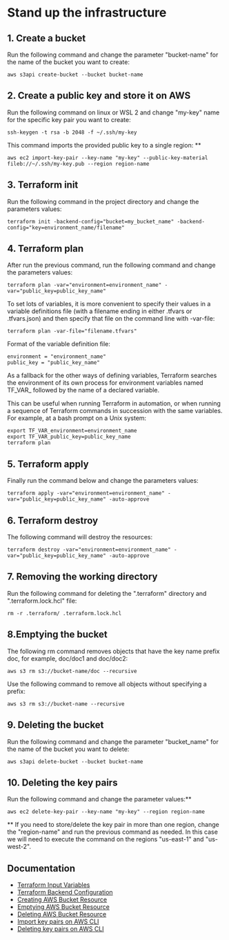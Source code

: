 # Stand up the infrastructure

## 1. Create a bucket

Run the following command and change the parameter "bucket-name" for the name of the bucket you want to create:

    aws s3api create-bucket --bucket bucket-name 
 
## 2. Create a public key and store it on AWS 

Run the following command on linux or WSL 2 and change "my-key" name for the specific key pair you want to create:

    ssh-keygen -t rsa -b 2048 -f ~/.ssh/my-key 

This command imports the provided public key to a single region: **

    aws ec2 import-key-pair --key-name "my-key" --public-key-material fileb://~/.ssh/my-key.pub --region region-name 

## 3. Terraform init

Run the following command in the project directory and change the parameters values:

    terraform init -backend-config="bucket=my_bucket_name" -backend-config="key=environment_name/filename" 

## 4. Terraform plan

After run the previous command, run the following command and change the parameters values:

    terraform plan -var="environment=environment_name" -var="public_key=public_key_name" 

To set lots of variables, it is more convenient to specify their values in a variable definitions file (with a filename ending in either .tfvars or .tfvars.json) and then specify that file on the command line with -var-file:

    terraform plan -var-file="filename.tfvars" 

Format of the variable definition file: 

    environment = "environment_name"
    public_key = "public_key_name"

As a fallback for the other ways of defining variables, Terraform searches the environment of its own process for environment variables named TF_VAR_ followed by the name of a declared variable.

This can be useful when running Terraform in automation, or when running a sequence of Terraform commands in succession with the same variables. For example, at a bash prompt on a Unix system:

    export TF_VAR_environment=environment_name 
    export TF_VAR_public_key=public_key_name 
    terraform plan 

## 5. Terraform apply 

Finally run the command below and change the parameters values:

    terraform apply -var="environment=environment_name" -var="public_key=public_key_name" -auto-approve 

## 6. Terraform destroy

The following command will destroy the resources:

    terraform destroy -var="environment=environment_name" -var="public_key=public_key_name" -auto-approve 

## 7. Removing the working directory

Run the following command for deleting the ".terraform" directory and ".terraform.lock.hcl" file:

    rm -r .terraform/ .terraform.lock.hcl

## 8.Emptying the bucket

The following rm command removes objects that have the key name prefix doc, for example, doc/doc1 and doc/doc2:

    aws s3 rm s3://bucket-name/doc --recursive 

Use the following command to remove all objects without specifying a prefix:

    aws s3 rm s3://bucket-name --recursive 

## 9. Deleting the bucket

Run the following command and change the parameter "bucket_name" for the name of the bucket you want to delete:

    aws s3api delete-bucket --bucket bucket-name 

## 10. Deleting the key pairs

Run the following command and change the parameter values:**

    aws ec2 delete-key-pair --key-name "my-key" --region region-name 

** If you need to store/delete the key pair in more than one region, change the "region-name" and run the previous command as needed. In this case we will need to execute the command on the regions "us-east-1" and "us-west-2".

## Documentation

- [Terraform Input Variables](https://www.terraform.io/language/values/variables#input-variable-documentation)
- [Terraform Backend Configuration](https://www.terraform.io/language/settings/backends/configuration)
- [Creating AWS Bucket Resource](https://docs.aws.amazon.com/AmazonS3/latest/userguide/create-bucket-overview.html)
- [Emptying AWS Bucket Resource](https://docs.aws.amazon.com/AmazonS3/latest/userguide/empty-bucket.html)
- [Deleting AWS Bucket Resource](https://docs.aws.amazon.com/AmazonS3/latest/userguide/delete-bucket.html)
- [Import key pairs on AWS CLI](https://docs.aws.amazon.com/cli/latest/reference/ec2/import-key-pair.html)
- [Deleting key pairs on AWS CLI](https://docs.aws.amazon.com/cli/latest/userguide/cli-services-ec2-keypairs.html)